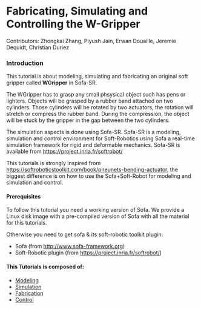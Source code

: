 Fabricating, Simulating and Controlling the W-Gripper
=======================
Contributors: Zhongkai Zhang, Piyush Jain, Erwan Douaille, Jeremie Dequidt, Christian Duriez

### Introduction

This tutorial is about modeling, simulating and fabricating an original soft gripper called __WGripper__ in Sofa-SR.

The WGripper has to grasp any small phsysical object such has pens or lighters. Objects will be grasped by a rubber band attached on two cylinders. Those cylinders will be rotated by two actuators, the rotation will stretch or compress the rubber band. During the compression, the object will be stuck by the gripper in the gap between the two cylinders.

The simulation aspects is done using Sofa-SR. Sofa-SR is a modeling, simulation and control environment for Soft-Robotics using Sofa a real-time simulation framework for rigid and deformable mechanics. Sofa-SR is available from https://project.inria.fr/softrobot/

This tutorials is strongly inspired from https://softroboticstoolkit.com/book/pneunets-bending-actuator, the biggest difference is on how to use the Sofa+Soft-Robot for modeling and simulation and control. 

#### Prerequisites
To follow this tutorial you need a working version of Sofa. We provide a Linux disk image with a pre-compiled version of Sofa with all the material for this tutorials. 

Otherwise you need to get sofa & its soft-robotic toolkit plugin:
- Sofa (from http://www.sofa-framework.org)
- Soft-Robotic plugin (from https://project.inria.fr/softrobot/)

#### This Tutorials is composed of: 
- [Modeling](docs/modeling.md)
- [Simulation](docs/simulation.md)
- [Fabrication](docs/fabrication.md)
- [Control](docs/control.md)
